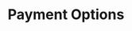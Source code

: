 ---
title: Payment Options
position_number: 0
type: Data
description: The following is a list of all supported payment options in Kibramoa.


content_markdown: |-
  #### Payment options

  - AME
    + Country: BR, Currency: BRL
    Min Amount:  - 
    Max Amount:  - 

  - Bank Transfer
    + Country: CR, Currency: CRC
      Min Amount:  - 
      Max Amount:  - 
    + Country: EC, Currency: USD
      Min Amount:  - 
      Max Amount:  - 
    + Country: PE, Currency: PEN
      Min Amount:  - 
      Max Amount:  - 
    + Country: GB, Currency: GBP
      Min Amount:  - 
      Max Amount:  - 
    + Country: BR, Currency: BRL
      Min Amount:  - 
      Max Amount: 46,000.00
    + Country: MX, Currency: MXN
      Min Amount:  - 
      Max Amount: 190,000.00
    + Country: CL, Currency: CLP
      Min Amount:  - 
      Max Amount:  - 
    + Country: CO, Currency: COP
      Min Amount:  - 
      Max Amount: 32,000,000.00
    + Country: GT, Currency: GTQ
      Min Amount:  - 
      Max Amount: 65,000.00
    + Country: MY, Currency: MYR
      Min Amount: 10.00
      Max Amount: 50,000.00
    + Country: SG, Currency: SGD
      Min Amount: 10.00
      Max Amount: 15,000.00
    + Country: TH, Currency: THB
      Min Amount: 100.00
      Max Amount: 200,000.00
    + Country: VN, Currency: VND
      Min Amount: 50,000
      Max Amount: 100,000,000
    + Country: ID, Currency: IDN
      Min Amount:  - 
      Max Amount:  - 
    + Country: KH, Currency: KHM
      Min Amount:  - 
      Max Amount:  - 
         

  - Boleto
    + Country: BR, Currency: BRL
      Min Amount: 1.00
      Max Amount: 46,000.00


  - Global Wallet
    + Country: Global, Currency: USD
      Min Amount:  - 
      Max Amount:  - 
    + Country: Global, Currency: EUR
      Min Amount:  - 
      Max Amount:  - 


  - Card
    + Country: Global, Currency: USD
      Min Amount:  - 
      Max Amount:  - 
    + Country: Global, Currency: EUR
      Min Amount:  - 
      Max Amount:  - 
    + Country: Global, Currency: GBP
      Min Amount:  - 
      Max Amount:  - 


  - Cash 
    + Country: MX, Currency: MXN
      Min Amount:  - 
      Max Amount: 10,000.00
    + Country: GT, Currency: GTQ
      Min Amount:  - 
      Max Amount: 65,000.00
    + Country: CR, Currency: CRC
      Min Amount:  - 
      Max Amount: 1,790,000.00
    + Country: SV, Currency: USD
      Min Amount:  - 
      Max Amount: 500.00
    + Country: PA, Currency: USD
      Min Amount:  - 
      Max Amount: 1,500.00
    + Country: PE, Currency: PEN
      Min Amount:  - 
      Max Amount:  - 
    + Country: BR, Currency: BRL
      Min Amount:  - 
      Max Amount: 2,680.00
    + Country: CL, Currency: CLP
      Min Amount:  - 
      Max Amount: 6,700,000
    + Country: CO, Currency: COP
      Min Amount:  - 
      Max Amount:  - 
    + Country: EC, Currency: USD
      Min Amount:  - 
      Max Amount:  - 


  - Deposit Express
    + Country: BR, Currency: BRL
      Min Amount: 4.00
      Max Amount: 50,000.00


  - Efecty
    + Country: CO, Currency: COP
      Min Amount:  - 
      Max Amount:  - 


  - Khipu
    + Country: CL, Currency: CLP
      Min Amount:  - 
      Max Amount:  - 
    + Country: AR, Currency: ARS
      Min Amount:  - 
      Max Amount:  - 


  - Lottery
    + Country: BR, Currency: BRL
      Min Amount: 4.00
      Max Amount: 2,000.00


  - Net banking
    + Country: IN, Currency: INR
      Min Amount:  - 
      Max Amount:  - 


  - Oxxo
    + Country: MX, Currency: MXN
      Min Amount: 20.00
      Max Amount: 10,000.00


  - Pago Facil
    + Country: AR, Currency: ARS
      Min Amount: 50.00
      Max Amount: 200,000.00


  - Easy P2P
    + Country: RU, Currency: RUB
      Min Amount: 1,500.00
      Max Amount: 500,000.00
    + Country: KZ, Currency: KZT
      Min Amount: 10,000.00
      Max Amount: 2,000,000.00
    + Country: IN, Currency: INR
      Min Amount: 500.00
      Max Amount: 200,000.00
    + Country: TR, Currency: TRY
      Min Amount: 400.00
      Max Amount: 13,000.00
    + Country: TR, Currency: USD
      Min Amount: 25.00
      Max Amount: 700.00
    + Country: UA, Currency: UAH
      Min Amount: 1,000.00
      Max Amount: 50,000.00
    + Country: MX, Currency: MXN
      Min Amount: 500.00
      Max Amount: 12,000.00
    + Country: MD, Currency: MDL
      Min Amount: 200.00
      Max Amount: 10,000.00
    + Country: UZ, Currency: UZS
      Min Amount: 225,000.00
      Max Amount: 330,000,000.00
    + Country: AZ, Currency: AZN
      Min Amount: 34.00
      Max Amount: 1,700.00
    + Country: VN, Currency: VND
      Min Amount: 100,000
      Max Amount: 10,000,000
    + Country: KR, Currency: KRW
      Min Amount: 30,000
      Max Amount: 8,000,000
    + Country: AE, Currency: AED
      Min Amount: 500.00
      Max Amount: 100,000.00


  - PicPay
    + Country: BR, Currency: BRL
      Min Amount:  - 
      Max Amount:  - 


  - PIX
    + Country: BR, Currency: BRL
      Min Amount: 1.00
      Max Amount: 5,000.00


  - PSE
    + Country: CO, Currency: COP
      Min Amount: 1,000.00
      Max Amount:  - 


  - Rapipago
    + Country: AR, Currency: ARS
      Min Amount: 50.00
      Max Amount: 200,000.00


  - SPEI
    + Country: MX, Currency: MXN
      Min Amount:  - 
      Max Amount: 10,000.00


  - Todito
    + Country: MX, Currency: MXN
      Min Amount: 1.00
      Max Amount: 190,000.00


  - TPaga
    + Country: CO, Currency: COP
      Min Amount:  - 
      Max Amount: 3,000,000.00


  - UPI
    + Country: IN, Currency: INR
      Min Amount:  - 
      Max Amount:  - 

  - Crypto payment
    + Country: `Global`, Currency: USD
      Min Amount:  - 
      Max Amount:  - 
    + Country: `Global`, Currency: AAVE
      Min Amount:  - 
      Max Amount:  - 
    + Country: `Global`, Currency: ADA
      Min Amount:  - 
      Max Amount:  -      
    + Country: `Global`, Currency: AXS
      Min Amount:  - 
      Max Amount:  -      
    + Country: `Global`, Currency: BAT
      Min Amount:  - 
      Max Amount:  -     
    + Country: `Global`, Currency: BCH
      Min Amount:  - 
      Max Amount:  -        
    + Country: `Global`, Currency: BNB
      Min Amount:  - 
      Max Amount:  -     
    + Country: `Global`, Currency: BTC
      Min Amount:  - 
      Max Amount:  -    
    + Country: `Global`, Currency: BUSD
      Min Amount:  - 
      Max Amount:  -   
    + Country: `Global`, Currency: CHZ
      Min Amount:  - 
      Max Amount:  -       
    + Country: `Global`, Currency: COMP
      Min Amount:  - 
      Max Amount:  -      
    + Country: `Global`, Currency: DAI
      Min Amount:  - 
      Max Amount:  -     
    + Country: `Global`, Currency: DOGE
      Min Amount:  - 
      Max Amount:  -    
    + Country: `Global`, Currency: DOT
      Min Amount:  - 
      Max Amount:  - 
    + Country: `Global`, Currency: ENJ
      Min Amount:  - 
      Max Amount:  - 
    + Country: `Global`, Currency: ETH
      Min Amount:  - 
      Max Amount:  - 
    + Country: `Global`, Currency: KNC
      Min Amount:  - 
      Max Amount:  - 
    + Country: `Global`, Currency: LINK
      Min Amount:  - 
      Max Amount:  - 
    + Country: `Global`, Currency: LTC
      Min Amount:  - 
      Max Amount:  - 
    + Country: `Global`, Currency: LUNA
      Min Amount:  - 
      Max Amount:  - 
    + Country: `Global`, Currency: MKR
      Min Amount:  - 
      Max Amount:  - 
    + Country: `Global`, Currency: SAND
      Min Amount:  - 
      Max Amount:  - 
    + Country: `Global`, Currency: SHIB
      Min Amount:  - 
      Max Amount:  - 
    + Country: `Global`, Currency: SOL
      Min Amount:  - 
      Max Amount:  - 
    + Country: `Global`, Currency: SUSHI
      Min Amount:  - 
      Max Amount:  - 
    + Country: `Global`, Currency: TRX
      Min Amount:  - 
      Max Amount:  -   
    + Country: `Global`, Currency: UNI
      Min Amount:  - 
      Max Amount:  - 
    + Country: `Global`, Currency: USDC
      Min Amount:  - 
      Max Amount:  - 
    + Country: `Global`, Currency: USDT
      Min Amount:  - 
      Max Amount:  - 
    + Country: `Global`, Currency: WBTC
      Min Amount:  - 
      Max Amount:  - 
    + Country: `Global`, Currency: XLM
      Min Amount:  - 
      Max Amount:  - 
    + Country: `Global`, Currency: XRP
      Min Amount:  - 
      Max Amount:  - 
    + Country: `Global`, Currency: XTZ
      Min Amount:  - 
      Max Amount:  - 
    + Country: `Global`, Currency: YFI
      Min Amount:  - 
      Max Amount:  - 
      
---